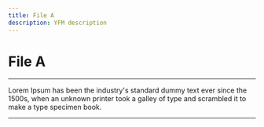 ```yaml
---
title: File A
description: YFM description
---
```

# File A

---

Lorem Ipsum has been the industry's standard dummy text ever since the 1500s, when an unknown printer took a galley of type and scrambled it to make a type specimen book.

---
